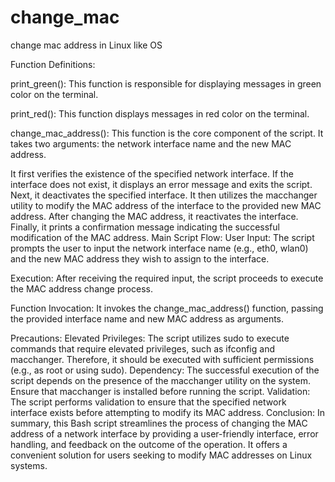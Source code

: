 # change_mac
change mac address in Linux like OS

Function Definitions:

print_green(): This function is responsible for displaying messages in green color on the terminal.

print_red(): This function displays messages in red color on the terminal.

change_mac_address(): This function is the core component of the script. It takes two arguments: the network interface name and the new MAC address.

It first verifies the existence of the specified network interface. If the interface does not exist, it displays an error message and exits the script.
Next, it deactivates the specified interface.
It then utilizes the macchanger utility to modify the MAC address of the interface to the provided new MAC address.
After changing the MAC address, it reactivates the interface.
Finally, it prints a confirmation message indicating the successful modification of the MAC address.
Main Script Flow:
User Input: The script prompts the user to input the network interface name (e.g., eth0, wlan0) and the new MAC address they wish to assign to the interface.

Execution: After receiving the required input, the script proceeds to execute the MAC address change process.

Function Invocation: It invokes the change_mac_address() function, passing the provided interface name and new MAC address as arguments.

Precautions:
Elevated Privileges: The script utilizes sudo to execute commands that require elevated privileges, such as ifconfig and macchanger. Therefore, it should be executed with sufficient permissions (e.g., as root or using sudo).
Dependency: The successful execution of the script depends on the presence of the macchanger utility on the system. Ensure that macchanger is installed before running the script.
Validation: The script performs validation to ensure that the specified network interface exists before attempting to modify its MAC address.
Conclusion:
In summary, this Bash script streamlines the process of changing the MAC address of a network interface by providing a user-friendly interface, error handling, and feedback on the outcome of the operation. It offers a convenient solution for users seeking to modify MAC addresses on Linux systems.





